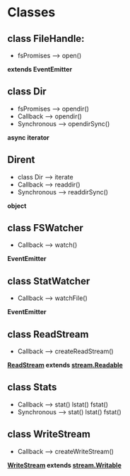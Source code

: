 # Classes

## class FileHandle:

  * fsPromises --> open()

  **extends EventEmitter**


## class Dir

  * fsPromises  --> opendir()
  * Callback    --> opendir()
  * Synchronous --> opendirSync()

  **async iterator**

## Dirent

  * class Dir   --> iterate
  * Callback    --> readdir()
  * Synchronous --> readdirSync()

  **object**

## class FSWatcher

  * Callback --> watch()

  **EventEmitter**

## class StatWatcher

  * Callback --> watchFile()

  **EventEmitter**

## class ReadStream

  * Callback --> createReadStream()

  **[ReadStream](https://nodejs.org/dist/latest-v17.x/docs/api/fs.html#class-fsreadstream) extends [stream.Readable](https://nodejs.org/dist/latest-v17.x/docs/api/stream.html#class-streamreadable)**

## class Stats

  * Callback     --> stat()
                     lstat()
                     fstat()
  * Synchronous  --> stat()
                     lstat()
                     fstat()

## class WriteStream

  * Callback --> createWriteStream()

  **[WriteStream](https://nodejs.org/dist/latest-v17.x/docs/api/fs.html#class-fswritestream) extends [stream.Writable](https://nodejs.org/dist/latest-v17.x/docs/api/stream.html#class-streamwritable)**
